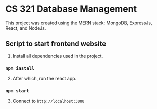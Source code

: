 # CS 321 Database Management

This project was created using the MERN stack: MongoDB, ExpressJs, React, and NodeJs.

## Script to start frontend website

1. Install all dependencies used in the project.

### `npm install`

2. After which, run the react app.

### `npm start`

3. Connect to `http://localhost:3000`
